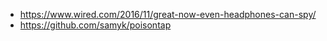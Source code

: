 * https://www.wired.com/2016/11/great-now-even-headphones-can-spy/
* https://github.com/samyk/poisontap

